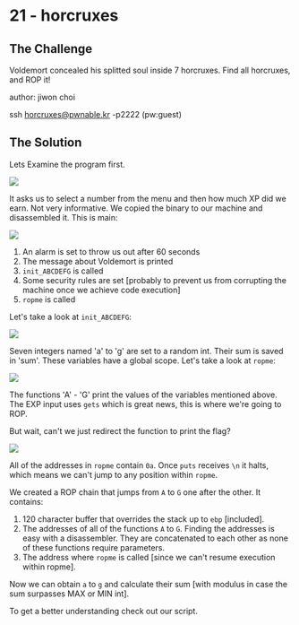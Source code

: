 # 21 - horcruxes

## The Challenge

Voldemort concealed his splitted soul inside 7 horcruxes. Find all horcruxes, and ROP it!

author: jiwon choi

ssh horcruxes@pwnable.kr -p2222 \(pw:guest\)

## The Solution

Lets Examine the program first.

![](../.gitbook/assets/image%20%2847%29.png)

It asks us to select a number from the menu and then how much XP did we earn. Not very informative. We copied the binary to our machine and disassembled it. This is main:

 

![](../.gitbook/assets/image%20%2848%29.png)

1. An alarm is set to throw us out after 60 seconds
2. The message about Voldemort is printed
3. `init_ABCDEFG` is called
4. Some security rules are set \[probably to prevent us from corrupting the machine once we  achieve code execution\]
5. `ropme` is called

Let's take a look at `init_ABCDEFG`:

![](../.gitbook/assets/image%20%2845%29.png)

Seven integers named 'a' to 'g' are set to a random int. Their sum is saved in 'sum'. These variables have a global scope. Let's take a look at `ropme`:

![](../.gitbook/assets/image%20%2846%29.png)

The functions 'A' - 'G' print the values of the variables mentioned above. The EXP input uses `gets` which is great news, this is where we're going to ROP.

But wait, can't we just redirect the function to print the flag?

![](../.gitbook/assets/image%20%2849%29.png)

All of the addresses in `ropme` contain `0a`. Once `puts` receives  `\n` it halts, which means we can't jump to any position within `ropme`.

We created a ROP chain that jumps from `A` to `G` one after the other. It contains:

1. 120 character buffer that overrides the stack up to `ebp` \[included\].
2. The addresses of all of the functions `A` to `G`. Finding the addresses is easy with a disassembler. They are concatenated to each other as none of these functions require parameters.
3. The address where `ropme` is called \[since we can't resume execution within ropme\].

Now we can obtain `a` to `g` and calculate their sum \[with modulus in case the sum surpasses MAX or MIN int\].

To get a better understanding check out our script.

